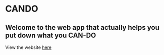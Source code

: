 # CANDO

## Welcome to the web app that actually helps you put down what you CAN-DO

View the website [here](https://can-do-app.netlify.app)


